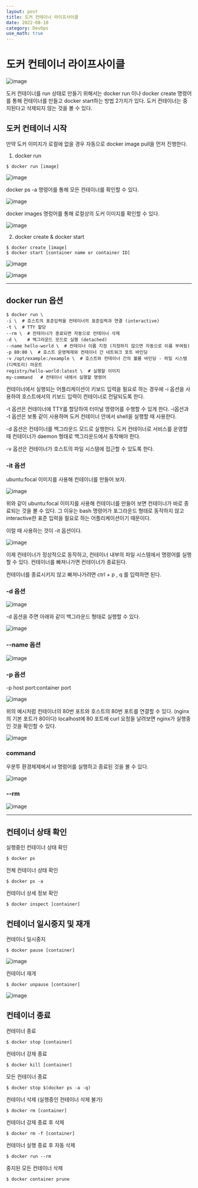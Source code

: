 ```yaml
---
layout: post
title: 도커 컨테이너 라이프사이클
date: 2022-08-10
category: DevOps
use_math: true
---
```



# 도커 컨테이너 라이프사이클

![image](https://user-images.githubusercontent.com/61526722/183912456-c11444b8-60f5-411d-94e8-c643d6204ec2.png)

도커 컨테이너를 run 상태로 만들기 위해서는 docker run 이나 docker create 명령어를 통해 컨테이너를 만들고 docker start하는 방법 2가지가 있다.
도커 컨테이너는 중지된다고 삭제되지 않는 것을 볼 수 있다. 

## 도커 컨테이너 시작 

만약 도커 이미지가 로컬에 없을 경우 자동으로 docker image pull을 먼저 진행한다. 

1. docker run

```
$ docker run [image]
```

![image](https://user-images.githubusercontent.com/61526722/183913955-cc85e876-e704-48e7-9b52-aa9a14111296.png)

docker ps -a 명령어를 통해 모든 컨테이너를 확인할 수 있다. 

![image](https://user-images.githubusercontent.com/61526722/183914068-1431705f-cbe3-443d-8087-790f3a12d1f4.png)

docker images 명렁어를 통해 로컬상의 도커 이미지를 확인할 수 있다. 

![image](https://user-images.githubusercontent.com/61526722/183914262-60d656f8-fee0-4259-a543-6e8f9ae62b3b.png)


2. docker create & docker start

```
$ docker create [image]
$ docker start [container name or container ID]
```

![image](https://user-images.githubusercontent.com/61526722/183915754-a09f6714-3683-4e37-ac79-ecbd4520d144.png)

![image](https://user-images.githubusercontent.com/61526722/183916013-15cf230e-280e-4ece-8974-e327fec129bb.png)

---


## docker run 옵션


```
$ docker run \
-i \  # 호스트의 표준입력을 컨테이너의 표준입력과 연결 (interactive)
-t \  # TTY 할당
--rm \  # 컨테이너가 종료되면 자동으로 컨테이너 삭제
-d \    # 백그라운드 모드로 실행 (detached)
--name hello-world \  # 컨테이너 이름 지정 (지정하지 않으면 자동으로 이름 부여됨) 
-p 80:80 \  # 호스트 운영체제와 컨테이너 간 네트워크 포트 바인딩
-v /opt/example:/example \  # 호스트와 컨테이너 간의 볼륨 바인딩 - 파일 시스템 (디렉토리) 마운트
registry/hello-world:latest \  # 실행할 이미지
my-command   # 컨테이너 내에서 실행할 명령어 
```

컨테이너에서 실행되는 어플리케이션이 키보드 입력을 필요로 하는 경우에 -i 옵션을 사용하여 호스트에서의 키보드 입력이 컨테이너로 전달되도록 한다.

-t 옵션은 컨테이너에 TTY를 할당하여 터미널 명령어를 수행할 수 있게 한다. -i옵션과 -t 옵션은 보통 같이 사용하며 도커 컨테이너 안에서 shell을 실행할 때 사용한다.

-d 옵션은 컨테이너를 백그라운드 모드로 실행한다. 도커 컨테이너로 서비스를 운영할 때 컨테이너가 daemon 형태로 백그라운드에서 동작해야 한다.

-v 옵션은 컨테이너가 호스트의 파일 시스템에 접근할 수 있도록 한다. 


### -it 옵션 
ubuntu:focal 이미지를 사용해 컨테이너를 만들어 보자. 

![image](https://user-images.githubusercontent.com/61526722/183918819-f610843e-dbea-4d00-ad25-9d03412a8732.png)

위와 같이 ubuntu:focal 이미지를 사용해 컨테이너를 만들어 보면 컨테이너가 바로 종료되는 것을 볼 수 있다. 
그 이유는 bash 명령어가 포그라운드 형태로 동작하지 않고 interactive한 표준 입력을 필요로 하는 어플리케이션이기 때문이다. 

이럴 때 사용하는 것이 -it 옵션이다. 

![image](https://user-images.githubusercontent.com/61526722/183919275-49adef09-1817-4e59-8685-b5f66064bb4b.png)

이제 컨테이너가 정상적으로 동작하고, 컨테이너 내부의 파일 시스템에서 명령어를 실행할 수 있다. 컨테이너를 빠져나가면 컨테이너가 종료된다. 

컨테이너를 종료시키지 않고 빠져나가려면 ctrl + p , q 를 입력하면 된다. 

### -d 옵션 

![image](https://user-images.githubusercontent.com/61526722/183919908-1e367554-37d2-482c-b048-9f9483546b14.png)

-d 옵션을 주면 아래와 같이 백그라운드 형태로 실행할 수 있다. 

![image](https://user-images.githubusercontent.com/61526722/183920231-f45489fc-3104-4c36-804a-3e0ed7612b1d.png)

### --name 옵션

![image](https://user-images.githubusercontent.com/61526722/183920427-bf2d20de-8ee3-4def-8342-56b69cb8ab79.png)

### -p 옵션

-p host port:container port

![image](https://user-images.githubusercontent.com/61526722/183920918-3508108b-6ae9-4cb2-9108-378736a794e4.png)


위의 예시처럼 컨테이너의 80번 포트와 호스트의 80번 포트를 연결할 수 있다. (nginx의 기본 포트가 80이다) localhost에 80 포트에 curl 요청을 날려보면 nginx가  실행중인 것을 확인할 수 있다. 

![image](https://user-images.githubusercontent.com/61526722/183921054-b501556f-d2b2-46c3-a021-8d65d5c31e40.png)


### command

우분투 환경체제에서 id 명령어를 실행하고 종료된 것을 볼 수 있다.

![image](https://user-images.githubusercontent.com/61526722/183921453-606b08ee-bd44-4c9e-aa0a-c32a4cbb3103.png)

### --rm 

![image](https://user-images.githubusercontent.com/61526722/183922001-a3eb3057-1519-4b81-945f-0ff0d23d30d5.png)

---

## 컨테이너 상태 확인

실행중인 컨테이너 상태 확인

```
$ docker ps
```

전체 컨테이너 상태 확인

```
$ docker ps -a
```

컨테이너 상세 정보 확인
```
$ docker inspect [container]
```

## 컨테이너 일시중지 및 재개 

컨테이너 일시중지
```
$ docker pause [container]
```

![image](https://user-images.githubusercontent.com/61526722/183923107-ae63b242-48ef-49ad-a5cf-7e7a8a35b83f.png)


컨테이너 재개
```
$ docker unpause [container]
```

![image](https://user-images.githubusercontent.com/61526722/183923240-9565a700-7c42-446c-8eee-548193dea2d5.png)



## 컨테이너 종료

컨테이너 종료

```
$ docker stop [container]
```

컨테이너 강제 종료

```
$ docker kill [container]
```

모든 컨테이너 종료

```
$ docker stop $(docker ps -a -q)
```

컨테이너 삭제 (실행중인 컨테이너 삭제 불가)

```
$ docker rm [container]
```

컨테이너 강제 종료 후 삭제

```
$ docker rm -f [container]
```

컨테이너 실행 종료 후 자동 삭제

```
$ docker run --rm 
```

중지된 모든 컨테이너 삭제

```
$ docker container prune
```




